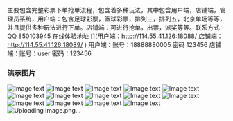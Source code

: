  主要包含完整彩票下单抢单流程，包含着多种玩法，其中包含用户端，店铺端，管理员系统，用户端：包含足球彩票，篮球彩票，排列三，排列五，北京单场等等，并且提供多种玩法进行下单。店铺端：可进行抢单，出票，派奖等等。联系方式QQ 850103945
在线体验地址 [](用户端：http://114.55.41.126:18088/ 店铺端：http://114.55.41.126:18089/ ) 用户端：账号：18888880005 密码 123456 店铺端：账号：user 密码：123456

### 演示图片
![Image text](https://github.com/xuqyh/lottery-h5-business/blob/master/README_files/1.jpg)
![Image text](https://github.com/xuqyh/lottery-h5-business/blob/master/README_files/2.jpg)
![Image text](https://github.com/xuqyh/lottery-h5-business/blob/master/README_files/3.jpg)
![Image text](https://github.com/xuqyh/lottery-h5-business/blob/master/README_files/4.jpg)
![Image text](https://github.com/xuqyh/lottery-h5-business/blob/master/README_files/5.jpg)
![Image text](https://github.com/xuqyh/lottery-h5-business/blob/master/README_files/6.jpg)
![Image text](https://github.com/xuqyh/lottery-h5-business/blob/master/README_files/7.jpg)
![Image text](https://github.com/xuqyh/lottery-h5-business/blob/master/README_files/8.jpg)
![Image text](https://github.com/xuqyh/lottery-h5-business/blob/master/README_files/9.jpg)
![Image text](https://github.com/xuqyh/lottery-h5-business/blob/master/README_files/10.jpg)
![Image text](https://github.com/xuqyh/lottery-h5-business/blob/master/README_files/11.jpg)
![Image text](https://github.com/xuqyh/lottery-h5-business/blob/master/README_files/12.jpg)
![Image text](https://github.com/xuqyh/lottery-h5-business/blob/master/README_files/13.jpg)
![Image text](https://github.com/xuqyh/lottery-h5-business/blob/master/README_files/14.jpg)
![Uploading image.png…]()


